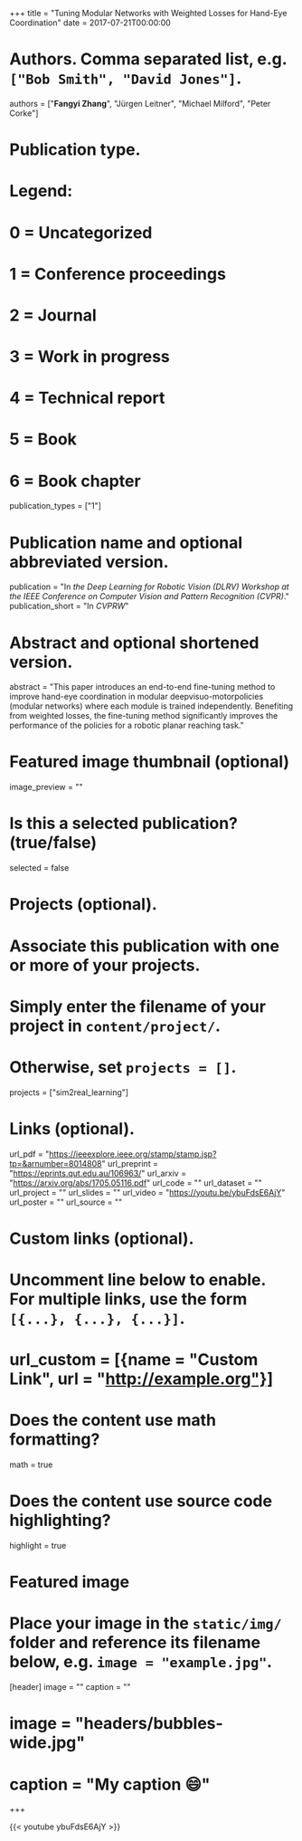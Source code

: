 +++
title = "Tuning Modular Networks with Weighted Losses for Hand-Eye Coordination"
date = 2017-07-21T00:00:00

# Authors. Comma separated list, e.g. `["Bob Smith", "David Jones"]`.
authors = ["**Fangyi Zhang**", "Jürgen Leitner", "Michael Milford", "Peter Corke"]

# Publication type.
# Legend:
# 0 = Uncategorized
# 1 = Conference proceedings
# 2 = Journal
# 3 = Work in progress
# 4 = Technical report
# 5 = Book
# 6 = Book chapter
publication_types = ["1"]

# Publication name and optional abbreviated version.
publication = "In *the Deep Learning for Robotic Vision (DLRV) Workshop at the IEEE Conference on Computer Vision and Pattern Recognition (CVPR)*."
publication_short = "In *CVPRW*"

# Abstract and optional shortened version.
abstract = "This paper introduces an end-to-end fine-tuning method to improve hand-eye coordination in modular deepvisuo-motorpolicies (modular networks) where each module is trained independently. Benefiting from weighted losses, the fine-tuning method significantly improves the performance of the policies for a robotic planar reaching task."

# Featured image thumbnail (optional)
image_preview = ""

# Is this a selected publication? (true/false)
selected = false

# Projects (optional).
#   Associate this publication with one or more of your projects.
#   Simply enter the filename of your project in `content/project/`.
#   Otherwise, set `projects = []`.
projects = ["sim2real_learning"]

# Links (optional).
url_pdf = "https://ieeexplore.ieee.org/stamp/stamp.jsp?tp=&arnumber=8014808"
url_preprint = "https://eprints.qut.edu.au/106963/"
url_arxiv = "https://arxiv.org/abs/1705.05116.pdf"
url_code = ""
url_dataset = ""
url_project = ""
url_slides = ""
url_video = "https://youtu.be/ybuFdsE6AjY"
url_poster = ""
url_source = ""

# Custom links (optional).
#   Uncomment line below to enable. For multiple links, use the form `[{...}, {...}, {...}]`.
# url_custom = [{name = "Custom Link", url = "http://example.org"}]

# Does the content use math formatting?
math = true

# Does the content use source code highlighting?
highlight = true

# Featured image
# Place your image in the `static/img/` folder and reference its filename below, e.g. `image = "example.jpg"`.
[header]
image = ""
caption = ""

# image = "headers/bubbles-wide.jpg"
# caption = "My caption :smile:"

+++

{{< youtube ybuFdsE6AjY >}}

<!-- More detail can easily be written here using *Markdown* and $\rm \LaTeX$ math code. -->

